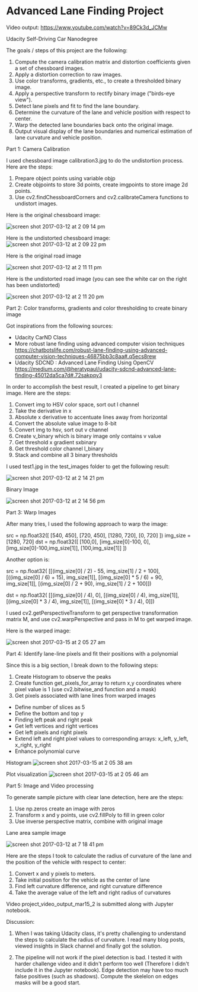 # Advanced Lane Finding Project

Video output: https://www.youtube.com/watch?v=89Ck3d_JCMw

Udacity Self-Driving Car Nanodegree

The goals / steps of this project are the following:

1. Compute the camera calibration matrix and distortion coefficients given a set of chessboard images.
2. Apply a distortion correction to raw images.
3. Use color transforms, gradients, etc., to create a thresholded binary image.
4. Apply a perspective transform to rectify binary image ("birds-eye view").
5. Detect lane pixels and fit to find the lane boundary.
6. Determine the curvature of the lane and vehicle position with respect to center.
7. Warp the detected lane boundaries back onto the original image.
8. Output visual display of the lane boundaries and numerical estimation of lane curvature and vehicle position.

Part 1: Camera Calibration

I used chessboard image calibration3.jpg to do the undistortion process. Here are the steps:
1. Prepare object points using variable objp
2. Create objpoints to store 3d points, create imgpoints to store image 2d points. 
3. Use cv2.findChessboardCorners and cv2.calibrateCamera functions to undistort images. 

Here is the original chessboard image:

![screen shot 2017-03-12 at 2 09 14 pm](https://cloud.githubusercontent.com/assets/11469505/23835959/96331496-072d-11e7-9cba-826e5953f4b5.png)

Here is the undistorted chessboard image: 
![screen shot 2017-03-12 at 2 09 22 pm](https://cloud.githubusercontent.com/assets/11469505/23835963/992d6a0c-072d-11e7-90ed-7d9e1e45721a.png)

Here is the original road image

![screen shot 2017-03-12 at 2 11 11 pm](https://cloud.githubusercontent.com/assets/11469505/23835988/f64f53bc-072d-11e7-9da9-2b6350c31626.png)


Here is the undistorted road image (you can see the white car on the right has been undistorted)

![screen shot 2017-03-12 at 2 11 20 pm](https://cloud.githubusercontent.com/assets/11469505/23835990/faed658a-072d-11e7-8154-a1f7d5867224.png)


Part 2: Color transforms, gradients and color thresholding to create binary image

Got inspirations from the following sources: 
- Udacity CarND Class
- More robust lane finding using advanced computer vision techniques
https://chatbotslife.com/robust-lane-finding-using-advanced-computer-vision-techniques-46875bb3c8aa#.q5ecs8rew
- Udacity SDCND : Advanced Lane Finding Using OpenCV
https://medium.com/@heratypaul/udacity-sdcnd-advanced-lane-finding-45012da5ca7d#.72sakpqy3

In order to accomplish the best result, I created a pipeline to get binary image. Here are the steps:

1. Convert img to HSV color space, sort out l channel
2. Take the derivative in x
3. Absolute x derivative to accentuate lines away from horizontal
4. Convert the absolute value image to 8-bit
5. Convert img to hsv, sort out v channel 
6. Create v_binary which is binary image only contains v value 
7. Get threshold x gradient sxbinary
8. Get threshold color channel l_binary 
9. Stack and combine all 3 binary thresholds

I used test1.jpg in the test_images folder to get the following result: 

![screen shot 2017-03-12 at 2 14 21 pm](https://cloud.githubusercontent.com/assets/11469505/23836003/4086935a-072e-11e7-8a7a-7153662926b9.png)


Binary Image 

![screen shot 2017-03-12 at 2 14 56 pm](https://cloud.githubusercontent.com/assets/11469505/23836006/4b191e96-072e-11e7-8bdd-807cf6340dba.png)


Part 3: Warp Images

After many tries, I used the following approach to warp the image: 

src = np.float32([ [540, 450], [720, 450], [1280, 720], [0, 720] ])
img_size = [1280, 720]
dst = np.float32([ [100,0], [img_size[0]-100, 0], 
    [img_size[0]-100,img_size[1]], [100,img_size[1]] ])
    
Another option is: 

src = np.float32(
    [[(img_size[0] / 2) - 55, img_size[1] / 2 + 100],
    [((img_size[0] / 6) + 15), img_size[1]],
    [(img_size[0] * 5 / 6) + 90, img_size[1]],
    [(img_size[0] / 2 + 90), img_size[1] / 2 + 100]])

dst = np.float32(
    [[(img_size[0] / 4), 0],
    [(img_size[0] / 4), img_size[1]],
    [(img_size[0] * 3 / 4), img_size[1]],
    [(img_size[0] * 3 / 4), 0]])

I used cv2.getPerspectiveTransform to get perspective transformation matrix M, and use cv2.warpPerspective and pass in M to get warped image. 

Here is the warped image: 

![screen shot 2017-03-15 at 2 05 27 am](https://cloud.githubusercontent.com/assets/11469505/23940979/36667974-0924-11e7-8a8b-8e86daa0c10a.png)


Part 4: Identify lane-line pixels and fit their positions with a polynomial

Since this is a big section, I break down to the following steps: 
1. Create Histogram to observe the peaks
2. Create function get_pixels_for_array to return x,y coordinates where pixel value is 1
(use cv2.bitwise_and function and a mask)
3. Get pixels associated with lane lines from warped images 
  - Define number of slices as 5
  - Define the bottom and top y 
  - Finding left peak and right peak
  - Get left vertices and right vertices 
  - Get left pixels and right pixels
  - Extend left and right pixel values to corresponding arrays: x_left, y_left, x_right, y_right
  - Enhance polynomial curve 

Histogram 
![screen shot 2017-03-15 at 2 05 38 am](https://cloud.githubusercontent.com/assets/11469505/23940990/401ec58e-0924-11e7-883b-e231faa6375a.png)



Plot visualization
![screen shot 2017-03-15 at 2 05 46 am](https://cloud.githubusercontent.com/assets/11469505/23940994/4563cf62-0924-11e7-9a79-962b87594e38.png)



Part 5: Image and Video processing

To generate sample picture with clear lane detection, here are the steps: 

1. Use np.zeros create an image with zeros 
2. Transform x and y points, use cv2.fillPoly to fill in green color 
3. Use inverse perspective matrix, combine with original image

Lane area sample image

![screen shot 2017-03-12 at 7 18 41 pm](https://cloud.githubusercontent.com/assets/11469505/23839091/bfa4c970-0758-11e7-89e4-01582244957f.png)

Here are the steps I took to calculate the radius of curvature of the lane and the position of the vehicle with respect to center:

1. Convert x and y pixels to meters. 
2. Take initial position for the vehicle as the center of lane
3. Find left curvature difference, and right curvature difference 
4. Take the average value of the left and right radius of curvatures

Video project_video_output_mar15_2 is submitted along with Jupyter notebook.

Discussion: 

1. When I was taking Udacity class, it's pretty challenging to understand the steps to calculate the radius of curvature. I read many blog posts, viewed insights in Slack channel and finally got the solution. 

2. The pipeline will not work if the pixel detection is bad. I tested it with harder challenge video and it didn't perform too well (Therefore I didn't include it in the Jupyter notebook). Edge detection may have too much false positives (such as shadows). Compute the skelelon on edges masks will be a good start. 

